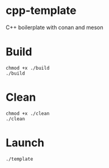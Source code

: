 # cpp-template

C++ boilerplate with conan and meson

# Build

```
chmod +x ./build
./build
```

# Clean

```
chmod +x ./clean
./clean
```

# Launch

```
./template
```
